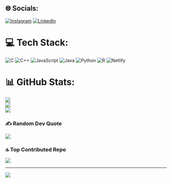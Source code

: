 
## 🌐 Socials:
[![Instagram](https://img.shields.io/badge/Instagram-%23E4405F.svg?logo=Instagram&logoColor=white)](https://www.instagram.com/_.jatingera._?igsh=eTk2Mml6MWY4dGlx) [![LinkedIn](https://img.shields.io/badge/LinkedIn-%230077B5.svg?logo=linkedin&logoColor=white)](www.linkedin.com/in/jatin-gera-30b312295) 

# 💻 Tech Stack:
![C](https://img.shields.io/badge/c-%2300599C.svg?style=for-the-badge&logo=c&logoColor=white) ![C++](https://img.shields.io/badge/c++-%2300599C.svg?style=for-the-badge&logo=c%2B%2B&logoColor=white) ![JavaScript](https://img.shields.io/badge/javascript-%23323330.svg?style=for-the-badge&logo=javascript&logoColor=%23F7DF1E) ![Java](https://img.shields.io/badge/java-%23ED8B00.svg?style=for-the-badge&logo=openjdk&logoColor=white) ![Python](https://img.shields.io/badge/python-3670A0?style=for-the-badge&logo=python&logoColor=ffdd54) ![R](https://img.shields.io/badge/r-%23276DC3.svg?style=for-the-badge&logo=r&logoColor=white) ![Netlify](https://img.shields.io/badge/netlify-%23000000.svg?style=for-the-badge&logo=netlify&logoColor=#00C7B7)
# 📊 GitHub Stats:
![](https://github-readme-stats.vercel.app/api?username=STDYGIT&theme=dark&hide_border=false&include_all_commits=false&count_private=false)<br/>
![](https://github-readme-streak-stats.herokuapp.com/?user=STDYGIT&theme=dark&hide_border=false)<br/>
![](https://github-readme-stats.vercel.app/api/top-langs/?username=STDYGIT&theme=dark&hide_border=false&include_all_commits=false&count_private=false&layout=compact)

### ✍️ Random Dev Quote
![](https://quotes-github-readme.vercel.app/api?type=vetical&theme=tokyonight)

### 🔝 Top Contributed Repo
![](https://github-contributor-stats.vercel.app/api?username=STDYGIT&limit=5&theme=tokyonight&combine_all_yearly_contributions=true)

---
[![](https://visitcount.itsvg.in/api?id=STDYGIT&icon=0&color=0)](https://visitcount.itsvg.in)

<!-- Proudly created with GPRM ( https://gprm.itsvg.in ) -->

